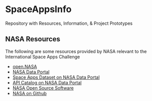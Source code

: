 # SpaceAppsInfo
Repository with Resources, Information, &amp; Project Prototypes

## NASA Resources
The following are some resources provided by NASA relevant to the International Space Apps Challenge

- [open.NASA](https://open.nasa.gov/)
- [NASA Data Portal](https://data.nasa.gov/)
- [Space Apps Dataset on NASA Data Portal](https://data.nasa.gov/data?search=spaceapps)
- [API Catalog on NASA Data Portal](https://data.nasa.gov/developer)
- [NASA Open Source Software](http://code.nasa.gov/#/)
- [NASA on Github](https://github.com/nasa)
